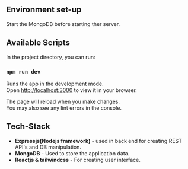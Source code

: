 ## Environment set-up
Start the MongoDB before starting ther server.

## Available Scripts

In the project directory, you can run:

### `npm run dev`

Runs the app in the development mode.\
Open [http://localhost:3000](http://localhost:3000) to view it in your browser.

The page will reload when you make changes.\
You may also see any lint errors in the console.

## Tech-Stack
* **Expressjs(Nodejs framework)** - used in back end for creating REST API's and DB manipulation.
* **MongoDB** - Used to store the application data.
* **Reactjs & tailwindcss** - For creating user interface.
